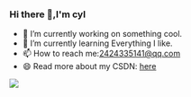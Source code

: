 ### Hi there 👋,I'm cyl

- 🔭 I’m currently working on something cool.
- 🌱 I’m currently learning Everything I like.
- 📫 How to reach me:2424335141@qq.com
- 😄 Read more about my CSDN: [here](https://blog.csdn.net/CYL_2021?type=blog)

![](https://github-readme-stats.vercel.app/api?username=cylcylc&show_icons=true&theme=transparent)



